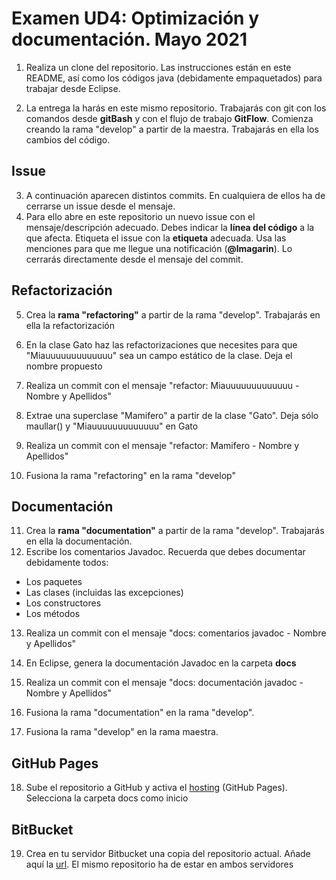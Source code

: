 # Examen UD4: Optimización y documentación. Mayo 2021
1.  Realiza un clone del repositorio. Las instrucciones están en este README, así como los códigos java (debidamente empaquetados) para trabajar desde Eclipse.  
   
2.  La entrega la harás en este mismo repositorio. Trabajarás con git con los comandos desde **gitBash** y con el flujo de trabajo **GitFlow**. Comienza creando la rama "develop" a partir de la maestra. Trabajarás en ella los cambios del código.


## Issue
3. A continuación aparecen distintos commits. En cualquiera de ellos ha de cerrarse un issue desde el mensaje. 
4. Para ello abre en este repositorio un nuevo issue con el mensaje/descripción adecuado. Debes indicar la **línea del código** a la que afecta. Etiqueta el issue con la **etiqueta** adecuada. Usa las menciones para que me llegue una notificación (**@lmagarin**). Lo cerrarás directamente desde el mensaje del commit.

## Refactorización
5. Crea la **rama "refactoring"** a partir de la rama "develop". Trabajarás en ella la refactorización
6. En la clase Gato haz las refactorizaciones que necesites para que "Miauuuuuuuuuuuuu" sea un campo estático de la clase. Deja el nombre propuesto

7. Realiza un commit con el mensaje "refactor: Miauuuuuuuuuuuuu - Nombre y Apellidos" 

8. Extrae una superclase "Mamifero" a partir de la clase "Gato". Deja sólo maullar() y "Miauuuuuuuuuuuuu" en Gato

9. Realiza un commit con el mensaje "refactor: Mamifero - Nombre y Apellidos"
10. Fusiona la rama "refactoring" en la rama "develop" 

## Documentación
11. Crea la **rama "documentation"** a partir de la rama "develop". Trabajarás en ella la documentación.
12. Escribe los comentarios Javadoc. Recuerda que debes documentar debidamente todos:

- Los paquetes 
- Las clases (incluidas las excepciones)
- Los constructores
- Los métodos
 
13. Realiza un commit con el mensaje "docs: comentarios javadoc - Nombre y Apellidos" 

12. En Eclipse, genera la documentación Javadoc en la carpeta **docs**

12. Realiza un commit con el mensaje "docs: documentación javadoc - Nombre y Apellidos" 

12. Fusiona la rama "documentation" en la rama "develop". 

12. Fusiona la rama "develop" en la rama maestra. 

## GitHub Pages

18. Sube el repositorio a GitHub y activa el [hosting](https://iesgrancapitan-eed.github.io/exud4mayo2021-2-lmagarin/) (GitHub Pages). Selecciona la carpeta docs como inicio

## BitBucket

19. Crea en tu servidor Bitbucket una copia del repositorio actual. Añade aquí la [url](https://bitbucket.org/lmagarin/exud4mayo2021-2/src/main/). El mismo repositorio ha de estar en ambos servidores 
